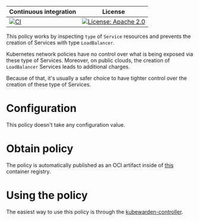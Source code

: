 Continuous integration | License
 -----------------------|--------
[![CI](https://github.com/kubewarden/disallow-service-loadbalancer-policy/actions/workflows/ci.yml/badge.svg)](https://github.com/kubewarden/disallow-service-loadbalancer-policy/actions/workflows/ci.yml) | [![License: Apache 2.0](https://img.shields.io/badge/License-Apache2.0-brightgreen.svg)](https://opensource.org/licenses/Apache-2.0)


This policy works by inspecting `type` of `Service` resources and prevents the
creation of Services with type `LoadBalancer`.

Kubernetes network policies have no control over what is being exposed
via these type of Services. Moreover, on public clouds, the creation of
`LoadBalancer` Services leads to additional charges.

Because of that, it's usually a safer choice to have
tighter control over the creation of these type of Services.

# Configuration

This policy doesn't take any configuration value.

# Obtain policy

The policy is automatically published as an OCI artifact inside of
[this](https://github.com/orgs/kubewarden/packages/container/package/policies%2Fdisallow-service-loadbalancer)
container registry.

# Using the policy

The easiest way to use this policy is through the [kubewarden-controller](https://github.com/kubewarden/kubewarden-controller).
